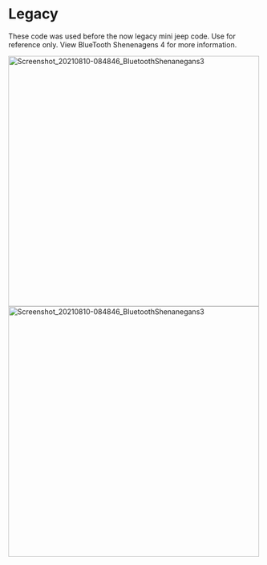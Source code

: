 # Legacy
These code was used before the now legacy mini jeep code. Use for reference only. View BlueTooth Shenenagens 4 for more information.
<p float="left">
  <img src="https://user-images.githubusercontent.com/77077715/132702961-c06383ac-07a3-4436-996c-c68ec8025180.jpg" alt="Screenshot_20210810-084846_BluetoothShenanegans3" width="500" height="500">
  <img src="https://user-images.githubusercontent.com/77077715/132703315-34373bea-c028-4e19-a43a-2c3aabb67920.jpg" alt="Screenshot_20210810-084846_BluetoothShenanegans3"
 width="500" height="500"
</p>
